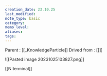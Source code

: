 ```yaml
---
creation_date: 23.10.25
last_modified: 
note_type: basic
category: 
memo_level: 
aliases: 
tags:
---
```


Parent : [[_KnowledgeParticle]]
Drived from : [[]]

![[Pasted image 20231025103827.png]]

[[N terminal]] 